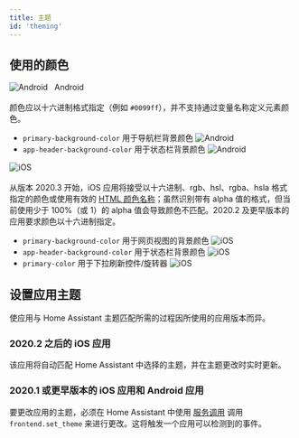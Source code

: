 ```yaml
---
title: 主题
id: 'theming'
---
```


## 使用的颜色

![Android](/assets/android.svg) &nbsp; Android<br /><br />
颜色应以十六进制格式指定（例如 `#0099ff`），并不支持通过变量名称定义元素颜色。
- `primary-background-color` 用于导航栏背景颜色 ![Android](/assets/android.svg)
- `app-header-background-color` 用于状态栏背景颜色 ![Android](/assets/android.svg)

![iOS](/assets/iOS.svg)<br /><br />
从版本 2020.3 开始，iOS 应用将接受以十六进制、rgb、hsl、rgba、hsla 格式指定的颜色或使用有效的 [HTML 颜色名称](https://www.w3schools.com/colors/colors_names.asp)；虽然识别带有 alpha 值的格式，但当前使用少于 100%（或 1）的 alpha 值会导致颜色不匹配。2020.2 及更早版本的应用要求颜色以十六进制指定。
- `primary-background-color` 用于网页视图的背景颜色 ![iOS](/assets/iOS.svg)
- `app-header-background-color` 用于状态栏背景颜色 ![iOS](/assets/iOS.svg)
- `primary-color` 用于下拉刷新控件/旋转器 ![iOS](/assets/iOS.svg)

## 设置应用主题

使应用与 Home Assistant 主题匹配所需的过程因所使用的应用版本而异。

### 2020.2 之后的 iOS 应用

该应用将自动匹配 Home Assistant 中选择的主题，并在主题更改时实时更新。

### 2020.1 或更早版本的 iOS 应用和 Android 应用

要更改应用的主题，必须在 Home Assistant 中使用 [服务调用](https://www.home-assistant.io/docs/scripts/service-calls/) 调用 `frontend.set_theme` 来进行更改。这将触发一个应用可以检测到的事件。